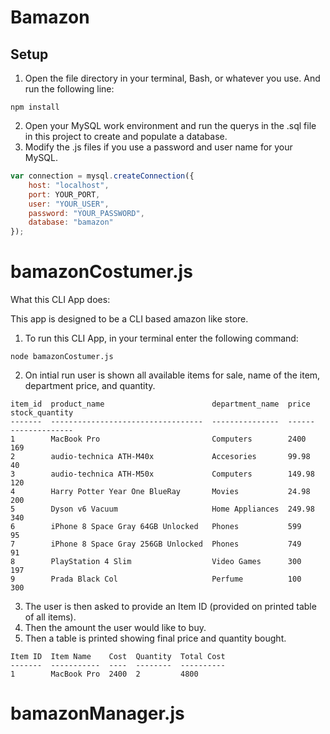 # Bamazon
## Setup
1. Open the file directory in your terminal, Bash, or whatever you use. And run the following line:
```
npm install
```
2. Open your MySQL work environment and run the querys in the .sql file in this project to create and populate a database.
3. Modify the .js files if you use a password and user name for your MySQL.
```javascript
var connection = mysql.createConnection({
    host: "localhost",
    port: YOUR_PORT,
    user: "YOUR_USER",
    password: "YOUR_PASSWORD",
    database: "bamazon"
});
```

# bamazonCostumer.js
What this CLI App does:

This app is designed to be a CLI based amazon like store.

1. To run this CLI App, in your terminal enter the following command:
```
node bamazonCostumer.js
```

2. On intial run user is shown all available items for sale, name of the item, department price, and quantity.
```
item_id  product_name                        department_name  price   stock_quantity
-------  ----------------------------------  ---------------  ------  --------------
1        MacBook Pro                         Computers        2400    169
2        audio-technica ATH-M40x             Accesories       99.98   40
3        audio-technica ATH-M50x             Computers        149.98  120
4        Harry Potter Year One BlueRay       Movies           24.98   200
5        Dyson v6 Vacuum                     Home Appliances  249.98  340
6        iPhone 8 Space Gray 64GB Unlocked   Phones           599     95
7        iPhone 8 Space Gray 256GB Unlocked  Phones           749     91
8        PlayStation 4 Slim                  Video Games      300     197
9        Prada Black Col                     Perfume          100     300
```
3. The user is then asked to provide an Item ID (provided on printed table of all items).
4. Then the amount the user would like to buy.
5. Then a table is printed showing final price and quantity bought.
```
Item ID  Item Name    Cost  Quantity  Total Cost
-------  -----------  ----  --------  ----------
1        MacBook Pro  2400  2         4800
```
# bamazonManager.js